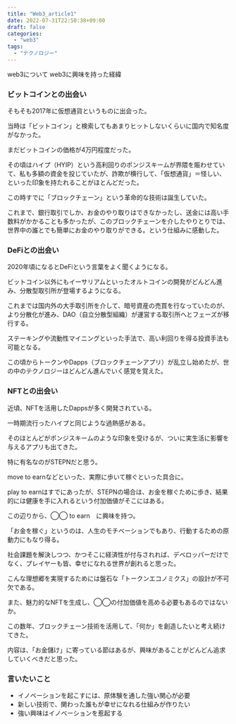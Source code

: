 ```yaml
---
title: "Web3_article1"
date: 2022-07-31T22:50:38+09:00
draft: false
categories:
  - "web3"
tags:
  - "テクノロジー"
---
```


web3について
web3に興味を持った経緯

<!--more-->

### ビットコインとの出会い



そもそも2017年に仮想通貨というものに出会った。

当時は「ビットコイン」と検索してもあまりヒットしないくらいに国内で知名度がなかった。



まだビットコインの価格が4万円程度だった。

その頃はハイプ（HYIP）という高利回りのポンジスキームが界隈を賑わせていて、私も多額の資金を投じていたが、詐欺が横行して、「仮想通貨」＝怪しい、といった印象を持たれることがほとんどだった。



この時すでに「ブロックチェーン」という革命的な技術は誕生していた。

これまで、銀行取引でしか、お金のやり取りはできなかったし、送金には高い手数料がかかることも多かったが、このブロックチェーンを介したやりとりでは、世界中の誰とでも簡単にお金のやり取りができる。という仕組みに感動した。



### DeFiとの出会い

2020年頃になるとDeFiという言葉をよく聞くようになる。

ビットコイン以外にもイーサリアムといったオルトコインの開発がどんどん進み、分散型取引所が登場するようになる。

これまでは国内外の大手取引所を介して、暗号資産の売買を行なっていたのが、より分散化が進み、DAO（自立分散型組織）が運営する取引所へとフェーズが移行する。

ステーキングや流動性マイニングといった手法で、高い利回りを得る投資手法も可能となる。

この頃からトークンやDapps（ブロックチェーンアプリ）が乱立し始めたが、世の中のテクノロジーはどんどん進んでいく感覚を覚えた。



### NFTとの出会い

近頃、NFTを活用したDappsが多く開発されている。

一時期流行ったハイプと同じような過熱感がある。

そのほとんどがポンジスキームのような印象を受けるが、ついに実生活に影響を与えるアプリも出てきた。

特に有名なのがSTEPNだと思う。

move to earnなどといった、実際に歩いて稼ぐといった具合に。

play to earnはすでにあったが、STEPNの場合は、お金を稼ぐために歩き、結果的には健康を手に入れるという付加価値がそこにはある。

この辺りから、◯◯ to earn　に興味を持つ。

「お金を稼ぐ」というのは、人生のモチベーションでもあり、行動するための原動力にもなり得る。

社会課題を解決しつつ、かつそこに経済性が付与されれば、デベロッパーだけでなく、プレイヤーも皆、幸せになれる世界が創れると思った。



こんな理想郷を実現するためには盤石な「トークンエコノミクス」の設計が不可欠である。

また、魅力的なNFTを生成し、◯◯の付加価値を高める必要もあるのではないか。

この数年、ブロックチェーン技術を活用して、「何か」を創造したいと考え続けてきた。

内容は、「お金儲け」に寄っている節はあるが、興味があることがどんどん追求していくべきだと思った。



### 言いたいこと

- イノベーションを起こすには、原体験を通した強い関心が必要
- 新しい技術で、関わった誰もが幸せになれる仕組みが作りたい
- 強い興味はイノベーションを惹起する

<!-- -->

